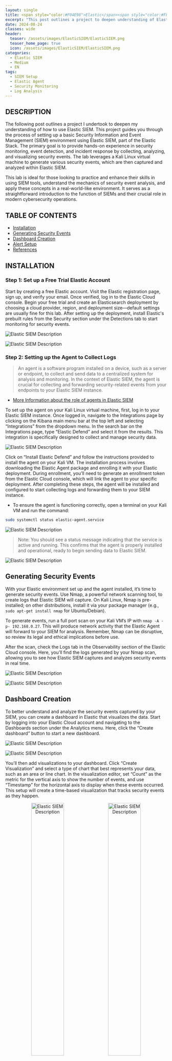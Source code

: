 ```yaml
---
layout: single
title: <span style="color:#F04E98">Elastic</span><span style="color:#FFD35D"> SIEM </span><span style="color:#00BFB3">Lab</span><span style="color:#B3DA1C"> Setup</span>
excerpt: "This post outlines a project to deepen understanding of Elastic SIEM by setting up a basic Security Information and Event Management (SIEM) environment. The lab includes setting up Elastic SIEM, installing an agent on a Kali VM, generating security events, and creating visualizations and alerts."
date: 2024-08-24
classes: wide
header:
  teaser: /assets/images/ElasticSIEM/ElasticSIEM.png
  teaser_home_page: true
  icon: /assets/images/ElasticSIEM/ElasticSIEM.png
categories:
  - Elastic SIEM
  - Medium
  - EN
tags:
  - SIEM Setup
  - Elastic Agent
  - Security Monitoring
  - Log Analysis
---
```


## DESCRIPTION

The following post outlines a project I undertook to deepen my understanding of how to use Elastic SIEM. This project guides you through the process of setting up a basic Security Information and Event Management (SIEM) environment using Elastic SIEM, part of the Elastic Stack. The primary goal is to provide hands-on experience in security monitoring, event detection, and incident response by collecting, analyzing, and visualizing security events. The lab leverages a Kali Linux virtual machine to generate various security events, which are then captured and analyzed within Elastic SIEM.

This lab is ideal for those looking to practice and enhance their skills in using SIEM tools, understand the mechanics of security event analysis, and apply these concepts in a real-world-like environment. It serves as a straightforward introduction to the function of SIEMs and their crucial role in modern cybersecurity operations.

<!-- ![Elastic SIEM Description](/assets/images/ElasticSIEM/ElasticSIEM_Description.JPG)-->

## TABLE OF CONTENTS
- [Installation](#installation)
- [Generating Security Events](#generating-events)
- [Dashboard Creation](#dashboard-creation)
- [Alert Setup](#alert-setup)
- [References](#references)

## INSTALLATION

### Step 1: Set up a Free Trial Elastic Account
Start by creating a free Elastic account. Visit the Elastic registration page, sign up, and verify your email. Once verified, log in to the Elastic Cloud console. Begin your free trial and create an Elasticsearch deployment by choosing a cloud provider, region, and deployment size—default settings are usually fine for this lab. After setting up the deployment, install Elastic's prebuilt rules from the Security section under the Detections tab to start monitoring for security events.

![Elastic SIEM Description](/assets/images/ElasticSIEM/step_1_1.png)

![Elastic SIEM Description](/assets/images/ElasticSIEM/step_1_2.png)
### Step 2: Setting up the Agent to Collect Logs

> An agent is a software program installed on a device, such as a server or endpoint, to collect and send data to a centralized system for analysis and monitoring. In the context of Elastic SIEM, the agent is crucial for collecting and forwarding security-related events from your endpoints to your Elastic SIEM instance.

- [More Information about the role of agents in Elastic SIEM](https://alejandros-organization-8.gitbook.io/active/v/untitled/installation#:~:text=More%20Information%20about%20the%20role%20of%20agents%20in%20Elastic%20SIEM)

To set up the agent on your Kali Linux virtual machine, first, log in to your Elastic SIEM instance. Once logged in, navigate to the Integrations page by clicking on the Kibana main menu bar at the top left and selecting “Integrations” from the dropdown menu. In the search bar on the Integrations page, type “Elastic Defend” and select it from the results. This integration is specifically designed to collect and manage security data.

![Elastic SIEM Description](/assets/images/ElasticSIEM/step_2_1.png)

Click on “Install Elastic Defend” and follow the instructions provided to install the agent on your Kali VM. The installation process involves downloading the Elastic Agent package and enrolling it with your Elastic deployment. During enrollment, you’ll need to generate an enrollment token from the Elastic Cloud console, which will link the agent to your specific deployment. After completing these steps, the agent will be installed and configured to start collecting logs and forwarding them to your SIEM instance.

- To ensure the agent is functioning correctly, open a terminal on your Kali VM and run the command:

```bash
sudo systemctl status elastic-agent.service
```

![Elastic SIEM Description](/assets/images/ElasticSIEM/step_2_2.png)
> Note: You should see a status message indicating that the service is active and running. This confirms that the agent is properly installed and operational, ready to begin sending data to Elastic SIEM.

![Elastic SIEM Description](/assets/images/ElasticSIEM/step_2_3.png)
## Generating Security Events

With your Elastic environment set up and the agent installed, it’s time to generate security events. Use Nmap, a powerful network scanning tool, to create logs that Elastic SIEM will capture. On Kali Linux, Nmap is pre-installed; on other distributions, install it via your package manager (e.g., `sudo apt-get install nmap` for Ubuntu/Debian).

To generate events, run a full port scan on your Kali VM’s IP with `nmap -A -p- 192.168.0.27`. This will produce network activity that the Elastic Agent will forward to your SIEM for analysis. Remember, Nmap can be disruptive, so review its legal and ethical implications before use.

After the scan, check the Logs tab in the Observability section of the Elastic Cloud console. Here, you’ll find the logs generated by your Nmap scan, allowing you to see how Elastic SIEM captures and analyzes security events in real time.

![Elastic SIEM Description](/assets/images/ElasticSIEM/event_1.png)

![Elastic SIEM Description](/assets/images/ElasticSIEM/event_2.png)
## Dashboard Creation

To better understand and analyze the security events captured by your SIEM, you can create a dashboard in Elastic that visualizes the data. Start by logging into your Elastic Cloud account and navigating to the Dashboards section under the Analytics menu. Here, click the “Create dashboard” button to start a new dashboard.

![Elastic SIEM Description](/assets/images/ElasticSIEM/dashboard_1.png)

![Elastic SIEM Description](/assets/images/ElasticSIEM/dashboard_2.png)

You’ll then add visualizations to your dashboard. Click “Create Visualization” and select a type of chart that best represents your data, such as an area or line chart. In the visualization editor, set “Count” as the metric for the vertical axis to show the number of events, and use “Timestamp” for the horizontal axis to display when these events occurred. This setup will create a time-based visualization that tracks security events as they happen.

<p align="center">
  <img src="/assets/images/ElasticSIEM/dashboard_4.png" alt="Elastic SIEM Description" style="width:45%; margin-right:10px;" />
  <img src="/assets/images/ElasticSIEM/dashboard_5.png" alt="Elastic SIEM Description" style="width:45%;" />
</p>

Once you’ve configured your visualizations, save your dashboard. This dashboard will now provide a real-time view of security events, making it easier to spot patterns or anomalies in your logs. You can customize the dashboard further by adding more visualizations or rearranging the layout to suit your needs.

![Elastic SIEM Description](/assets/images/ElasticSIEM/dashboard_6.png)
## Alert Setup

The final step in this project is to set up an alert that will notify you if an Nmap scan is detected in your environment. In the Elastic SIEM, navigate to the Detections tab and click on “Create new rule.” You’ll create a custom query rule specifically designed to detect Nmap scan events.

![Elastic SIEM Description](/assets/images/ElasticSIEM/alert_1.png)

In the rule creation interface, define your rule by setting the query to something like `event.action: "nmap_scan"`. This query will trigger whenever the SIEM detects an event that matches the action “nmap\_scan.” Name your rule appropriately (e.g., “Nmap Scan Detection”) and assign it a severity level. You can keep the default settings for how often the rule checks for new events or adjust it based on your needs

![Elastic SIEM Description](/assets/images/ElasticSIEM/alert_2.png)

Next, decide what action should be taken when this rule is triggered. Options include sending an email, posting a message to a Slack channel, or triggering a webhook that integrates with other security tools. Once you’ve configured the action, finalize the alert by clicking “Create and enable rule.”

![Elastic SIEM Description](/assets/images/ElasticSIEM/aler_3.png)

Your alert is now active and will continuously monitor for Nmap scan events. If such an event is detected, the alert will trigger, and the action you specified will be executed. You can manage and review these alerts in the Alerts section under Security in Elastic, ensuring you stay on top of potential security incidents.

![Elastic SIEM Description](/assets/images/ElasticSIEM/alert_4.png)

## References

1. [A Simple Elastic SIEM Lab by Aali23](https://medium.com/@aali23/a-simple-elastic-siem-lab-6765159ee2b2)
2. [Setting Up a Home Lab for Elastic SIEM: A Step-by-Step Guide by Christoff Elce](https://medium.com/@christoff.elce/setting-up-a-home-lab-for-elastic-siem-a-step-by-step-guide-e85f3750eb25)

